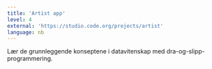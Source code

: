 ```yaml
---
title: 'Artist app'
level: 4
external: 'https://studio.code.org/projects/artist'
language: nb
---
```


Lær de grunnleggende konseptene i datavitenskap med 
dra-og-slipp-programmering.
